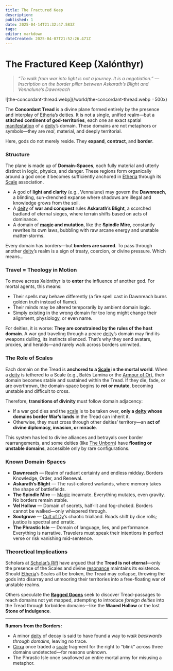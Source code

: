 ```yaml
---
title: The Fractured Keep
description: 
published: 1
date: 2025-04-14T21:32:47.583Z
tags: 
editor: markdown
dateCreated: 2025-04-07T21:52:26.471Z
---
```


# The Fractured Keep (Xalónthyr)

> *“To walk from war into light is not a journey. It is a negotiation.” — Inscription on the border pillar between Askarath’s Blight and Vennalune’s Dawnreach*

![the-concordant-thread.webp](/world/the-concordant-thread.webp =500x)

The **Concordant Tread** is a divine plane formed entirely by the presence and interplay of [Etheria](/geography/cosmology/etheria.md)’s deities. It is not a single, unified realm—but a **stitched continent of god-territories**, each one an exact spatial [manifestation](/structure/chronological/event/manifestation.md) of a [deity](/structure/mechanic/deity.md)’s domain. These domains are not metaphors or symbols—they are *real*, material, and deeply territorial.

Here, gods do not merely reside. They **expand**, **contract**, and **border**.

### Structure

The plane is made up of **Domain-Spaces**, each fully material and utterly distinct in logic, physics, and danger. These regions form organically around a god once it becomes sufficiently anchored in [Etheria](/geography/cosmology/etheria.md) through its [Scale](/geography/landmark/scale.md) association.

- A god of **light and clarity** (e.g., Vennalune) may govern the **Dawnreach**, a blinding, sun-drenched expanse where shadows are illegal and knowledge grows from the soil.
- A [deity](/structure/mechanic/deity.md) of **war and conquest** rules **Askarath’s Blight**, a scorched badland of eternal sieges, where terrain shifts based on acts of dominance.
- A domain of **[magic](/structure/mechanic/magic.md) and mutation**, like the **Spindle Mire**, constantly rewrites its own laws, bubbling with raw arcane energy and unstable matter-storms.

Every domain has borders—but **borders are sacred**. To pass through another [deity](/structure/mechanic/deity.md)’s realm is a sign of treaty, coercion, or divine pressure. Which means…

### Travel = Theology in Motion

To move across Xalónthyr is to **enter** the influence of another god. For mortal agents, this means:

- Their spells may behave differently (a fire spell cast in Dawnreach burns golden truth instead of flame).
- Their minds may be altered temporarily by ambient domain logic.
- Simply existing in the wrong domain for too long might change their alignment, physiology, or even name.

For deities, it is worse: **They are constrained by the rules of the host domain**. A war god traveling through a peace [deity](/structure/mechanic/deity.md)’s domain may find its weapons dulling, its instincts silenced. That’s why they send avatars, proxies, and heralds—and rarely walk across borders uninvited.

### The Role of Scales

Each domain on the Tread is **anchored to a [Scale](/geography/landmark/scale.md) in the mortal world**. When a [deity](/structure/mechanic/deity.md) is tethered to a Scale (e.g., Batès Lamina or the [Armour of Or](/geography/landmark/scale/armour-of-or.md)), their domain becomes stable and sustained within the Tread. If they die, fade, or are overthrown, the domain-space begins to **rot or mutate**, becoming unstable and difficult to cross.

Therefore, **transitions of divinity** must follow domain adjacency:

- If a war god dies and the [scale](/geography/landmark/scale.md) is to be taken over, **only a [deity](/structure/mechanic/deity.md) whose domains border War’s lands** in the Tread can inherit it.
- Otherwise, they must cross through other deities’ territory—an **act of divine diplomacy, invasion, or miracle**.

This system has led to divine alliances and betrayals over border rearrangements, and some deities (like [The Unborn](/being/deity/the-unborn.md)) have **floating or unstable domains**, accessible only by rare configurations.

### Known Domain-Spaces

- **Dawnreach** — Realm of radiant certainty and endless midday. Borders Knowledge, Order, and Renewal.
- **Askarath’s Blight** — The rust-colored warlands, where memory takes the shape of battlefields.
- **The Spindle Mire** — [Magic](/structure/mechanic/magic.md) incarnate. Everything mutates, even gravity. No borders remain stable.
- **Vel Hollow** — Domain of secrets, half-lit and fog-choked. Borders cannot be walked—only whispered through.
- **Sootgrove** — [Cult of Dy](/structure/social/factions/cult-of-dy.md)’s chaotic trialland. Roads shift by dice rolls; justice is spectral and erratic.
- **The Phrastic Isle** — Domain of language, lies, and performance. Everything is narrative. Travelers must speak their intentions in perfect verse or risk vanishing mid-sentence.

### Theoretical Implications

Scholars at [Scholar’s Rift](/geography/settlement/enclave/scholars-rift/scholars-rift.md) have argued that the **Tread is not eternal**—only the presence of the Scales and divine [resonance](/structure/mechanic/resonance.md) maintains its existence. Should [Etheria](/geography/cosmology/etheria.md)’s Scales all be broken, the Tread may collapse, throwing the gods into disarray and unmooring their territories into a free-floating war of unstable realms.

Others speculate the **[Ragged Goons](/structure/social/factions/ragged-goons.md)** seek to discover Tread-passages to reach domains not yet mapped, attempting to introduce *foreign deities* into the Tread through forbidden domains—like the **Waxed Hollow** or the lost **Stone of Indulgence**.

---

**Rumors from the Borders:**

- A minor [deity](/structure/mechanic/deity.md) of decay is said to have found a way to *walk backwards through domains*, leaving no trace.
- [Cirxa](/wip/cirxa.md) once traded a [scale](/geography/landmark/scale.md) fragment for the right to “blink” across three domains undetected—for reasons unknown.
- The Phrastic Isle once swallowed an entire mortal army for misusing a metaphor.

